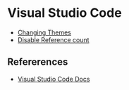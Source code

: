# Visual Studio Code

* [Changing Themes](https://code.visualstudio.com/Docs/customization/themes)
* [Disable Reference count](https://code.visualstudio.com/Docs/editor/editingevolved#_reference-information)


## Refererences
* [Visual Studio Code Docs](https://code.visualstudio.com/docs)
